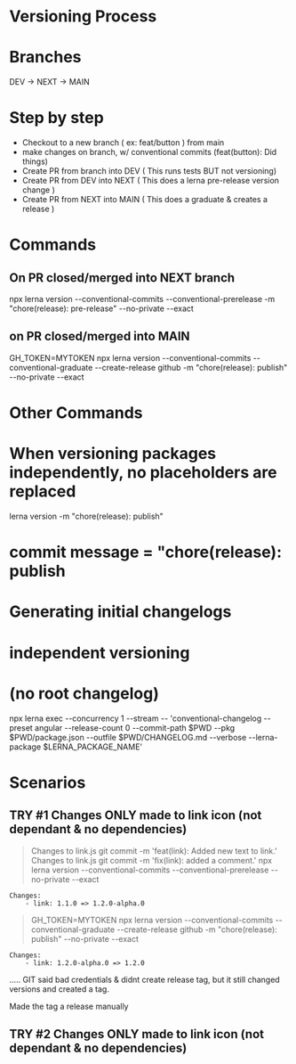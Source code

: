 # Versioning Process

# Branches

DEV -> NEXT -> MAIN

# Step by step
- Checkout to a new branch ( ex: feat/button ) from main
- make changes on branch, w/ conventional commits (feat(button): Did things)
- Create PR from branch into DEV ( This runs tests BUT not versioning)
- Create PR from DEV into NEXT ( This does a lerna pre-release version change )
- Create PR from NEXT into MAIN ( This does a graduate & creates a release )



# Commands

## On PR closed/merged into NEXT branch
npx lerna version --conventional-commits --conventional-prerelease -m "chore(release): pre-release"  --no-private --exact 

## on PR closed/merged into MAIN
GH_TOKEN=MYTOKEN npx lerna version --conventional-commits --conventional-graduate --create-release github -m "chore(release): publish" --no-private --exact


# Other Commands 

# When versioning packages independently, no placeholders are replaced
lerna version -m "chore(release): publish"
# commit message = "chore(release): publish

# Generating initial changelogs
# independent versioning
# (no root changelog)
npx lerna exec --concurrency 1 --stream -- 'conventional-changelog --preset angular --release-count 0 --commit-path $PWD --pkg $PWD/package.json --outfile $PWD/CHANGELOG.md --verbose --lerna-package $LERNA_PACKAGE_NAME'



# Scenarios

## TRY #1 Changes ONLY made to link icon (not dependant & no dependencies)

> Changes to link.js
> git commit -m 'feat(link): Added new text to link.'
> Changes to link.js
> git commit -m 'fix(link): added a comment.'
> npx lerna version --conventional-commits --conventional-prerelease --no-private --exact 

    Changes:
        - link: 1.1.0 => 1.2.0-alpha.0

> GH_TOKEN=MYTOKEN npx lerna version --conventional-commits --conventional-graduate --create-release github -m "chore(release): publish" --no-private --exact

    Changes:
        - link: 1.2.0-alpha.0 => 1.2.0

..... GIT said bad credentials & didnt create release tag, but it still changed versions and created a tag. 

Made the tag a release manually



## TRY #2 Changes ONLY made to link icon (not dependant & no dependencies)

